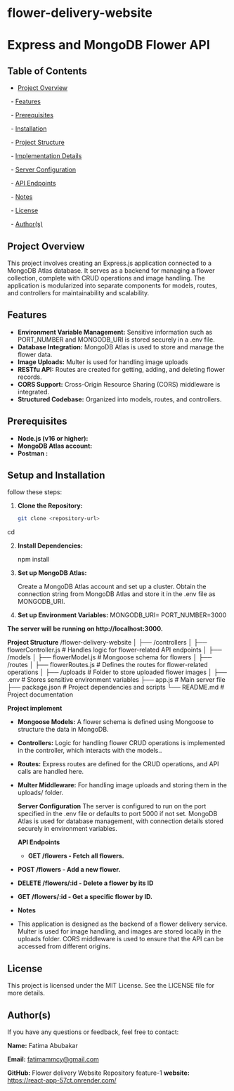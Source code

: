 # flower-delivery-website
# Express and MongoDB Flower API


## Table of Contents

- [Project Overview](#Project-Overview)

  - [Features](#Features)

  - [Prerequisites](#Prerequisites)

  - [Installation](#Installation)

  - [Project Structure](#Project-Structure)

  - [Implementation Details](#Implementation-Details)

  - [Server Configuration](#Server-Configuration)

  - [API Endpoints](#API-Endpoints)

  - [Notes](#Notes)

  - [License](#license)

  - [Author(s)](#authors)

## Project Overview

This project involves creating an Express.js application connected to a MongoDB Atlas database. It serves as a backend for managing a flower collection, complete with CRUD operations and image handling. The application is modularized into separate components for models, routes, and controllers for maintainability and scalability.

## Features

- **Environment Variable Management:** Sensitive information such as PORT_NUMBER and MONGODB_URI is stored securely in a .env file.
- **Database Integration:** MongoDB Atlas is used to store and manage the flower data.
- **Image Uploads:** Multer is used for handling image uploads
- **RESTfu API:** Routes are created for getting, adding, and deleting flower records.
- **CORS Support:** Cross-Origin Resource Sharing (CORS) middleware is integrated.
 - **Structured Codebase:** Organized into models, routes, and controllers.

## Prerequisites

- **Node.js (v16 or higher):**
- **MongoDB Atlas account:**
- **Postman :**
  

## Setup and Installation

 follow these steps:

1. **Clone the Repository:**

   ```bash
   git clone <repository-url>
cd <flower-delivery-website>
   
2. **Install Dependencies:**

   npm install
   
3. **Set up MongoDB Atlas:**

   Create a MongoDB Atlas account and set up a cluster.
  Obtain the connection string from MongoDB Atlas and store it in the .env file as MONGODB_URI.

4. **Set up Environment Variables:**
   MONGODB_URI=<your-mongodb-connection-string>
   PORT_NUMBER=3000
   
 **The server will be running on http://localhost:3000.**

  **Project Structure**
/flower-delivery-website
│
├── /controllers
│   ├── flowerController.js      # Handles logic for flower-related API endpoints
│
├── /models
│   ├── flowerModel.js           # Mongoose schema for flowers
│
├── /routes
│   ├── flowerRoutes.js          # Defines the routes for flower-related operations
│
├── /uploads                     # Folder to store uploaded flower images
│
├── .env                         # Stores sensitive environment variables
├── app.js                       # Main server file
├── package.json                 # Project dependencies and scripts
└── README.md                    # Project documentation

  **Project implement**

- **Mongoose Models:** A flower schema is defined using Mongoose to structure the data in MongoDB.
- **Controllers:** Logic for handling flower CRUD operations is implemented in the controller, which interacts with the models..
- **Routes:** Express routes are defined for the CRUD operations, and API calls are handled here.
- **Multer Middleware:** For handling image uploads and storing them in the uploads/ folder.

   **Server Configuration**
  The server is configured to run on the port specified in the .env file or defaults to port 5000 if not set. MongoDB Atlas is used for database management, with connection details stored securely in environment variables.

  **API Endpoints**
  - **GET /flowers - Fetch all flowers.** 
- **POST /flowers - Add a new flower.** 
- **DELETE /flowers/:id - Delete a flower by its ID** 
- **GET /flowers/:id - Get a specific flower by ID.**

-   **Notes**
-   This application is designed as the backend of a flower delivery service.
    Multer is used for image handling, and images are stored locally in the uploads folder.
    CORS middleware is used to ensure that the API can be accessed from different origins.
     
## License
This project is licensed under the MIT License. See the LICENSE file for more details.

## Author(s)
If you have any questions or feedback, feel free to contact:

**Name:** Fatima Abubakar 

**Email:** fatimammcy@gmail.com 

**GitHub:**  Flower delivery Website Repository
feature-1
**website:** https://react-app-57ct.onrender.com/












